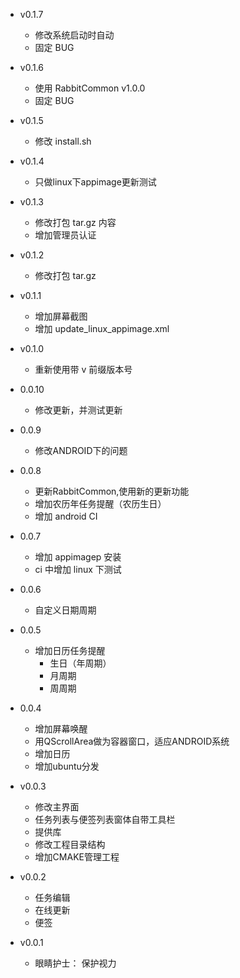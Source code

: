 - v0.1.7
  + 修改系统启动时自动
  + 固定 BUG
  
- v0.1.6
  + 使用 RabbitCommon v1.0.0
  + 固定 BUG
  
- v0.1.5
  + 修改 install.sh
 
- v0.1.4
  + 只做linux下appimage更新测试

- v0.1.3
  + 修改打包 tar.gz 内容
  + 增加管理员认证
  
- v0.1.2
  + 修改打包 tar.gz

- v0.1.1
  + 增加屏幕截图
  + 增加 update_linux_appimage.xml
  
- v0.1.0
  + 重新使用带 v 前缀版本号
  
- 0.0.10
  + 修改更新，并测试更新
  
- 0.0.9
  + 修改ANDROID下的问题

- 0.0.8
  + 更新RabbitCommon,使用新的更新功能
  + 增加农历年任务提醒（农历生日）
  + 增加 android CI 
  
- 0.0.7
  + 增加 appimagep 安装
  + ci 中增加 linux 下测试
   
- 0.0.6
  + 自定义日期周期
   
- 0.0.5
  + 增加日历任务提醒
    - 生日（年周期）
    - 月周期
    - 周周期

- 0.0.4
  + 增加屏幕唤醒
  + 用QScrollArea做为容器窗口，适应ANDROID系统
  + 增加日历
  + 增加ubuntu分发
  
- v0.0.3
  + 修改主界面
  + 任务列表与便签列表窗体自带工具栏
  + 提供库
  + 修改工程目录结构
  + 增加CMAKE管理工程

- v0.0.2
  + 任务编辑
  + 在线更新
  + 便签

- v0.0.1
  + 眼睛护士：  保护视力
